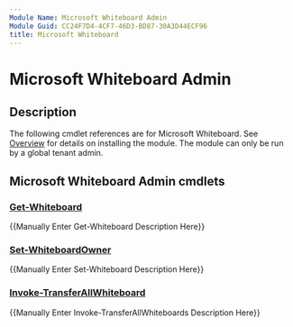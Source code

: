 ```yaml
---
Module Name: Microsoft Whiteboard Admin
Module Guid: CC24F7D4-4CF7-46D3-BD87-30A3D44ECF96
title: Microsoft Whiteboard
---
```


# Microsoft Whiteboard Admin

## Description

The following cmdlet references are for Microsoft Whiteboard. See [Overview](https://docs.microsoft.com/powershell/whiteboard/overview?view=whiteboard-ps) for details on installing the module. The module can only be run by a global tenant admin.

## Microsoft Whiteboard Admin cmdlets
### [Get-Whiteboard](Get-Whiteboard.md)
{{Manually Enter Get-Whiteboard Description Here}}

### [Set-WhiteboardOwner](Set-WhiteboardOwner.md)
{{Manually Enter Set-Whiteboard Description Here}}

### [Invoke-TransferAllWhiteboard](Invoke-TransferAllWhiteboards.md)
{{Manually Enter Invoke-TransferAllWhiteboards Description Here}}
